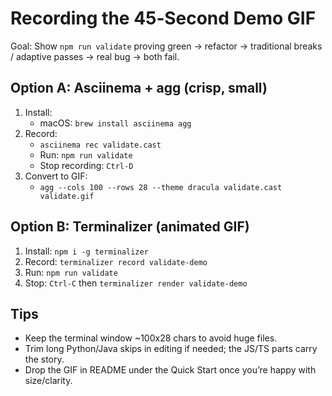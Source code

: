 # Recording the 45‑Second Demo GIF

Goal: Show `npm run validate` proving green → refactor → traditional breaks / adaptive passes → real bug → both fail.

## Option A: Asciinema + agg (crisp, small)

1. Install:
   - macOS: `brew install asciinema agg`
2. Record:
   - `asciinema rec validate.cast`
   - Run: `npm run validate`
   - Stop recording: `Ctrl-D`
3. Convert to GIF:
   - `agg --cols 100 --rows 28 --theme dracula validate.cast validate.gif`

## Option B: Terminalizer (animated GIF)

1. Install: `npm i -g terminalizer`
2. Record: `terminalizer record validate-demo`
3. Run: `npm run validate`
4. Stop: `Ctrl-C` then `terminalizer render validate-demo`

## Tips
- Keep the terminal window ~100x28 chars to avoid huge files.
- Trim long Python/Java skips in editing if needed; the JS/TS parts carry the story.
- Drop the GIF in README under the Quick Start once you’re happy with size/clarity.

